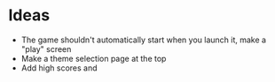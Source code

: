 # Ideas

- The game shouldn't automatically start when you launch it, make a "play" screen
- Make a theme selection page at the top
- Add high scores and

